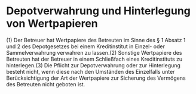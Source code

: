 # Depotverwahrung und Hinterlegung von Wertpapieren

(1) Der Betreuer hat Wertpapiere des Betreuten im Sinne des § 1 Absatz 1 und 2 des Depotgesetzes bei einem Kreditinstitut in Einzel- oder Sammelverwahrung verwahren zu lassen.(2) Sonstige Wertpapiere des Betreuten hat der Betreuer in einem Schließfach eines Kreditinstituts zu hinterlegen.(3) Die Pflicht zur Depotverwahrung oder zur Hinterlegung besteht nicht, wenn diese nach den Umständen des Einzelfalls unter Berücksichtigung der Art der Wertpapiere zur Sicherung des Vermögens des Betreuten nicht geboten ist. 

